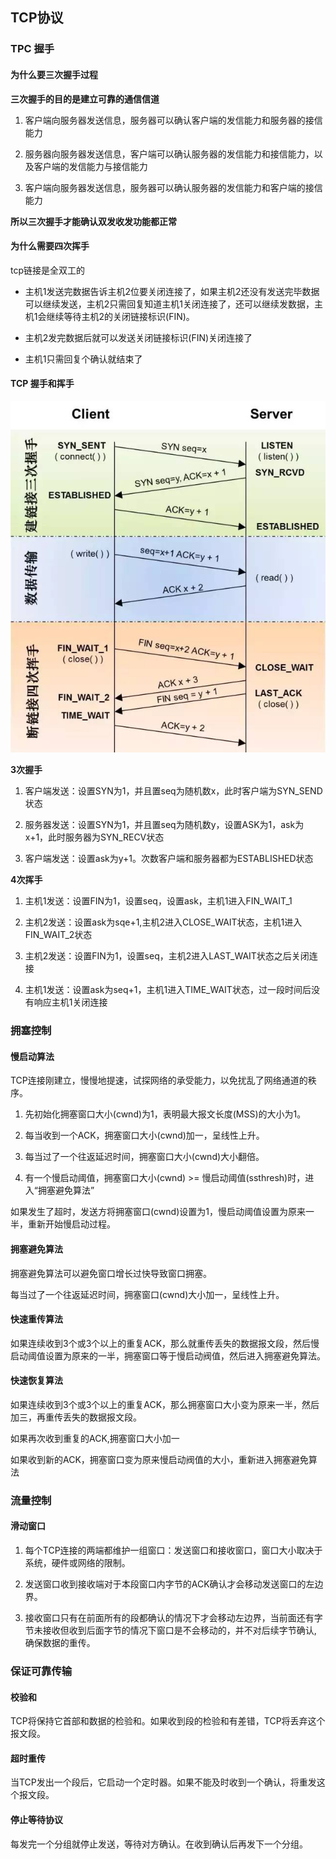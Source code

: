 ## TCP协议

### TPC 握手

#### 为什么要三次握手过程

**三次握手的目的是建立可靠的通信信道**

1. 客户端向服务器发送信息，服务器可以确认客户端的发信能力和服务器的接信能力

2. 服务器向服务器发送信息，客户端可以确认服务器的发信能力和接信能力，以及客户端的发信能力与接信能力

3. 客户端向服务器发送信息，服务器可以确认服务器的发信能力和客户端的接信能力

**所以三次握手才能确认双发收发功能都正常**

#### 为什么需要四次挥手

tcp链接是全双工的

* 主机1发送完数据告诉主机2位要关闭连接了，如果主机2还没有发送完毕数据可以继续发送，主机2只需回复知道主机1关闭连接了，还可以继续发数据，主机1会继续等待主机2的关闭链接标识(FIN)。

* 主机2发完数据后就可以发送关闭链接标识(FIN)关闭连接了

* 主机1只需回复个确认就结束了

#### TCP 握手和挥手

![](images/tcp_hand.jpg)

**3次握手**

1. 客户端发送：设置SYN为1，并且置seq为随机数x，此时客户端为SYN_SEND状态

2. 服务器发送：设置SYN为1，并且置seq为随机数y，设置ASK为1，ask为x+1，此时服务器为SYN_RECV状态

3. 客户端发送：设置ask为y+1。次数客户端和服务器都为ESTABLISHED状态

**4次挥手**

1. 主机1发送：设置FIN为1，设置seq，设置ask，主机1进入FIN_WAIT_1

2. 主机2发送：设置ask为sqe+1,主机2进入CLOSE_WAIT状态，主机1进入FIN_WAIT_2状态

3. 主机2发送：设置FIN为1，设置seq，主机2进入LAST_WAIT状态之后关闭连接

4. 主机1发送：设置ask为seq+1，主机1进入TIME_WAIT状态，过一段时间后没有响应主机1关闭连接

### 拥塞控制

#### 慢启动算法

TCP连接刚建立，慢慢地提速，试探网络的承受能力，以免扰乱了网络通道的秩序。

 1) 先初始化拥塞窗口大小(cwnd)为1，表明最大报文长度(MSS)的大小为1。

 2) 每当收到一个ACK，拥塞窗口大小(cwnd)加一，呈线性上升。

 3) 每当过了一个往返延迟时间，拥塞窗口大小(cwnd)大小翻倍。

 4) 有一个慢启动阈值，拥塞窗口大小(cwnd) >= 慢启动阈值(ssthresh)时，进入“拥塞避免算法”

如果发生了超时，发送方将拥塞窗口(cwnd)设置为1，慢启动阈值设置为原来一半，重新开始慢启动过程。

#### 拥塞避免算法

拥塞避免算法可以避免窗口增长过快导致窗口拥塞。

每当过了一个往返延迟时间，拥塞窗口(cwnd)大小加一，呈线性上升。

#### 快速重传算法

如果连续收到3个或3个以上的重复ACK，那么就重传丢失的数据报文段，然后慢启动阈值设置为原来的一半，拥塞窗口等于慢启动阀值，然后进入拥塞避免算法。

#### 快速恢复算法

如果连续收到3个或3个以上的重复ACK，那么拥塞窗口大小变为原来一半，然后加三，再重传丢失的数据报文段。

如果再次收到重复的ACK,拥塞窗口大小加一

如果收到新的ACK，拥塞窗口变为原来慢启动阀值的大小，重新进入拥塞避免算法

### 流量控制

#### 滑动窗口

1. 每个TCP连接的两端都维护一组窗口：发送窗口和接收窗口，窗口大小取决于系统，硬件或网络的限制。

2. 发送窗口收到接收端对于本段窗口内字节的ACK确认才会移动发送窗口的左边界。

3. 接收窗口只有在前面所有的段都确认的情况下才会移动左边界，当前面还有字节未接收但收到后面字节的情况下窗口是不会移动的，并不对后续字节确认, 确保数据的重传。

### 保证可靠传输

#### 校验和

TCP将保持它首部和数据的检验和。如果收到段的检验和有差错，TCP将丢弃这个报文段。

#### 超时重传

当TCP发出一个段后，它启动一个定时器。如果不能及时收到一个确认，将重发这个报文段。

#### 停止等待协议

每发完一个分组就停止发送，等待对方确认。在收到确认后再发下一个分组。
